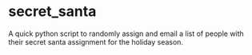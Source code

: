 # secret_santa
A quick python script to randomly assign and email a list of people with their secret santa assignment for the holiday season.
